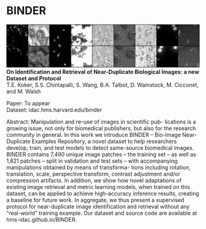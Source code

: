 # BINDER

![train](figures/train.png)
**On Identification and Retrieval of Near-Duplicate Biological Images: a new Dataset and Protocol**<br>
T.E. Koker, S.S. Chintapalli, S. Wang, B.A. Talbot, D. Wainstock, M. Cicconet, and M. Walsh

Paper: To appear<br>
Dataset: idac.hms.harvard.edu/binder<br>

Abstract: Manipulation and re-use of images in scientific pub- lications is a growing issue, not only for biomedical publishers, but also for the research community in general. In this work we introduce BINDER – Bio-Image Near-Duplicate Examples Repository, a novel dataset to help researchers develop, train, and test models to detect same-source biomedical images. BINDER contains 7,490 unique image patches – the training set – as well as 1,821 patches – split in validation and test sets – with accompanying manipulations obtained by means of transforma- tions including rotation, translation, scale, perspective transform, contrast adjustment and/or compression artifacts. In addition, we show how novel adaptations of existing image retrieval and metric learning models, when trained on this dataset, can be applied to achieve high-accuracy inference results, creating a baseline for future work. In aggregate, we thus present a supervised protocol for near-duplicate image identification and retrieval without any “real-world” training example. Our dataset and source code are available at hms-idac.github.io/BINDER.

